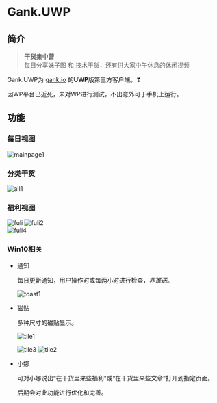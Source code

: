 # Gank.UWP

## 简介


> **干货集中营**  
> 每日分享妹子图 和 技术干货，还有供大家中午休息的休闲视频

Gank.UWP为 [gank.io](http://gank.io/) 的**UWP**版第三方客户端。❣

因WP平台已近死，未对WP进行测试，不出意外可于手机上运行。

## 功能

### 每日视图

 ![mainpage1](imgs/mainpage1.jpg)

### 分类干货

 ![all1](imgs/all1.jpg)

### 福利视图

 ![fuli](imgs/fuli.jpg)
 ![fuli2](imgs/fuli2.jpg)   
 ![fuli4](imgs/fuli4.jpg)

### Win10相关

- 通知

  每日更新通知，用户操作时或每两小时进行检查，*非推送*。

  ![toast1](imgs/toast1.jpg)


- 磁贴

  多种尺寸的磁贴显示。

   ![tile1](imgs/tile1.jpg) 

  ![tile3](imgs/tile3.jpg) ![tile2](imgs/tile2.jpg) 

- 小娜

  可对小娜说出“在干货里来些福利”或“在干货里来些文章”打开到指定页面。

  后期会对此功能进行优化和完善。





